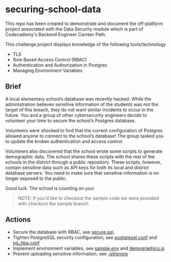 # securing-school-data
This repo has been created to demonstrate and document the off-platform project associated with the Data Security module which is part of Codecademy's Backend Engineer Carreer Path.

This challenge project displays knowledge of the following tools/technology
- TLS
- Role Based Access Control (RBAC)
- Authentication and Authorization in Postgres
- Managing Environment Variables

## Brief 
A local elementary school’s database was recently hacked. While the administration believes sensitive information of the students was not the target of this breach, they do not want similar incidents to occur in the future. You and a group of other cybersecurity engineers decide to volunteer your time to secure the school’s Postgres database.

Volunteers were shocked to find that the current configuration of Postgres allowed anyone to connect to the school’s database! The group tasked you to update the broken authentication and access control.

Volunteers also discovered that the school wrote some scripts to generate demographic data. The school shares these scripts with the rest of the schools in the district through a public repository. These scripts, however, contain sensitive data such as API keys for both its local and district database servers. You need to make sure that sensitive information is no longer exposed to the public.

Good luck. The school is counting on you!

> NOTE: If you'd like to checkout the sample code we were provided with checkout the sample branch.

## Actions 
- Secure the database with RBAC, see [secure.sql](./secure.sql). 
- Tighten PostgreSQL security configuration, see [postgresql.conf](./postgresql.conf) and [pg_hba.conf](./pg_hba.conf)
- Implement environment variables, see [sample.env](./sample.env) and [demographics.js](./demographics.js)
- Prevent uploading sensitive information, see [.gitignore](./.gitignore)